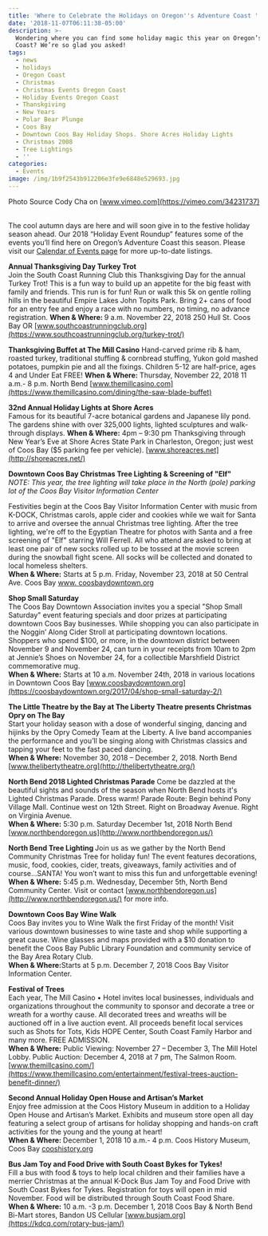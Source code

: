 ```yaml
---
title: 'Where to Celebrate the Holidays on Oregon''s Adventure Coast '
date: '2018-11-07T06:11:38-05:00'
description: >-
  Wondering where you can find some holiday magic this year on Oregon’s South
  Coast? We’re so glad you asked!
tags:
  - news
  - holidays
  - Oregon Coast
  - Christmas
  - Christmas Events Oregon Coast
  - Holiday Events Oregon Coast
  - Thanskgiving
  - New Years
  - Polar Bear Plunge
  - Coos Bay
  - Downtown Coos Bay Holiday Shops. Shore Acres Holiday Lights
  - Christmas 2008
  - Tree Lightings
  - ''
categories:
  - Events
image: /img/1b9f2543b912206e3fe9e6848e529693.jpg
---
```

Photo Source Cody Cha on [www.vimeo.com](https://vimeo.com/34231737)

<br>The cool autumn days are here and will soon give in to the festive holiday season ahead.  Our 2018 “Holiday Event Roundup” features some of the events you’ll find here on Oregon’s Adventure Coast this season. Please visit our [Calendar of Events page](https://oregonsadventurecoast.com/calendar/) for more up-to-date listings.

<b>Annual Thanksgiving Day Turkey Trot</b> <br>
Join the South Coast Running Club this Thanksgiving Day for the annual Turkey Trot! This is a fun way to build up an appetite for the big feast with family and friends.   This run is for fun! Run or walk this 5k on gentle rolling hills in the beautiful Empire Lakes John Topits Park. Bring 2+ cans of food for an entry fee and enjoy a race with no numbers, no timing, no advance registration. <b>When & Where: </b> 9 a.m. November 22, 2018 250 Hull St. Coos Bay OR [www.southcoastrunningclub.org](https://www.southcoastrunningclub.org/turkey-trot/)<p>

<b>Thanksgiving Buffet at The Mill Casino</b>
Hand-carved prime rib & ham, roasted turkey, traditional stuffing & cornbread stuffing, Yukon gold mashed potatoes, pumpkin pie and all the fixings.
Children 5-12 are half-price, ages 4 and Under Eat FREE! <b>When & Where:</b> Thursday, November 22, 2018  11 a.m.- 8 p.m.
North Bend [www.themillcasino.com](https://www.themillcasino.com/dining/the-saw-blade-buffet)<p>

<b>32nd Annual Holiday Lights at Shore Acres</b><br>
Famous for its beautiful 7-acre botanical gardens and Japanese lily pond. The gardens shine with over 325,000 lights, lighted sculptures and walk-through displays. <b>When & Where:</b> 4pm – 9:30 pm Thanksgiving through New Year’s Eve at Shore Acres State Park in Charleston, Oregon; just west of Coos Bay ($5 parking fee per vehicle). [www.shoreacres.net](http://shoreacres.net/)

<b>Downtown Coos Bay Christmas Tree Lighting & Screening of "Elf"</b><br>
<i>NOTE: This year, the tree lighting will take place in the North (pole) parking lot of the Coos Bay Visitor Information Center</i><p>
Festivities begin at the Coos Bay Visitor Information Center with music from K-DOCK, Christmas carols, apple cider and cookies while we wait for Santa to arrive and oversee the annual Christmas tree lighting. After the tree lighting, we're off to the Egyptian Theatre for photos with Santa and a free screening of "Elf" starring Will Ferrell. All who attend are asked to bring at least one pair of new socks rolled up to be tossed at the movie screen during the snowball fight scene. All socks will be collected and donated to local homeless shelters.  <br><b>When & Where:</b> Starts at 5 p.m. Friday, November 23, 2018 at 50 Central Ave. Coos Bay [ www. coosbaydowntown.org](https://coosbaydowntown.org/2017/04/santas-arrival-christmas-tree-lighting-and-movie/)

<b>Shop Small Saturday</b><br>
The Coos Bay Downtown Association invites you a special "Shop Small Saturday" event featuring specials and door prizes at participating downtown Coos Bay businesses. While shopping you can also participate in the Noggin’ Along Cider Stroll at participating downtown locations. Shoppers who spend $100, or more, in the downtown district between November 9 and November 24, can turn in your receipts from 10am to 2pm at Jennie’s Shoes on November 24, for a collectible Marshfield District commemorative mug.<br><b>When & Where:</b> Starts at 10 a.m. November 24th, 2018 in various locations in Downtown Coos Bay [www.coosbaydowntown.org](https://coosbaydowntown.org/2017/04/shop-small-saturday-2/)

<b>The Little Theatre by the Bay at The Liberty Theatre presents Christmas Opry on The Bay</b><br>
Start your holiday season with a dose of wonderful singing, dancing and hijinks by the Opry Comedy Team at the Liberty. A live band accompanies the performance and you’ll be singing along with Christmas classics and tapping your feet to the fast paced dancing. <br><b>When & Where:</b> November 30, 2018 – December 2, 2018. North Bend [www.thelibertytheatre.org](http://thelibertytheatre.org/)

<b>North Bend 2018 Lighted Christmas Parade</b>
Come be dazzled at the beautiful sights and sounds of the season when North Bend hosts it's Lighted Christmas Parade. Dress warm! Parade Route: Begin behind Pony Village Mall. Continue west on 12th Street. Right on Broadway Avenue. Right on Virginia Avenue. <br><b>When & Where:</b> 5:30 p.m. Saturday December 1st, 2018 North Bend [www.northbendoregon.us](http://www.northbendoregon.us/)

<b>North Bend Tree Lighting </b>
Join us as we gather by the North Bend Community Christmas Tree for holiday fun! The event features decorations, music, food, cookies, cider, treats, giveaways, family activities and of course...SANTA! You won’t want to miss this fun and unforgettable evening!
<b>When & Where:</b> 5:45 p.m. Wednesday, December 5th, North Bend Community Center. Visit or contact [www.northbendoregon.us](http://www.northbendoregon.us/) for more info. 

<b>Downtown Coos Bay Wine Walk</b><br>
Coos Bay invites you to Wine Walk the first Friday of the month! Visit various downtown businesses to wine taste and shop while supporting a great cause. Wine glasses and maps provided with a $10 donation to benefit the Coos Bay Public Library Foundation and community service of the Bay Area Rotary Club. <br><b>When & Where:</b>Starts at 5 p.m. December 7, 2018 Coos Bay Visitor Information Center. 

<b>Festival of Trees</b> <br>
Each year, The Mill Casino • Hotel invites local businesses, individuals and organizations throughout the community to sponsor and decorate a tree or wreath for a worthy cause. All decorated trees and wreaths will be auctioned off in a live auction event. All proceeds benefit local services such as Shots for Tots, Kids HOPE Center, South Coast Family Harbor and many more. FREE ADMISSION.<br><b>When & Where:</b> Public Viewing: November 27 –  December 3, The Mill Hotel Lobby. Public Auction: December 4, 2018 at 7 pm, The Salmon Room. [www.themillcasino.com/](https://www.themillcasino.com/entertainment/festival-trees-auction-benefit-dinner/)

<b>Second Annual Holiday Open House and Artisan’s Market</b><br>
Enjoy free admission at the Coos History Museum in addition to a Holiday Open House and Artisan’s Market. Exhibits and museum store open all day featuring a select group of artisans for holiday shopping and hands-on craft activities for the young and the young at heart!<br><b>When & Where: </b> December 1, 2018 10 a.m.- 4 p.m. Coos History Museum, Coos Bay [cooshistory.org](https://cooshistory.org/events/second-annual-holiday-open-house-and-artisans-market/)

<b>Bus Jam Toy and Food Drive with South Coast Bykes for Tykes!</b><br>
Fill a bus with food & toys to help local children and their families have a merrier Christmas at the annual K-Dock Bus Jam Toy and Food Drive with South Coast Bykes for Tykes. Registration for toys will open in mid November. Food will be distributed through South Coast Food Share. <br><b>When & Where:</b> 10 a.m. -3 p.m. December 1, 2018 Coos Bay & North Bend Bi-Mart stores, Bandon US Cellular [www.busjam.org](https://kdcq.com/rotary-bus-jam/)
